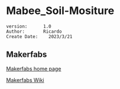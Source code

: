 # Mabee_Soil-Mositure

```
version:      1.0
Author:       Ricardo
Create Date:	2023/3/21
```



## Makerfabs

[Makerfabs home page](https://www.makerfabs.com/)

[Makerfabs Wiki](https://wiki.makerfabs.com/)
